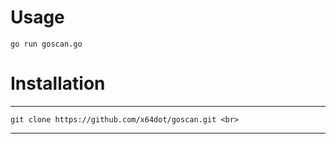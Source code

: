 # Usage
```
go run goscan.go
```
# Installation
----
```
git clone https://github.com/x64dot/goscan.git <br>
```
----

